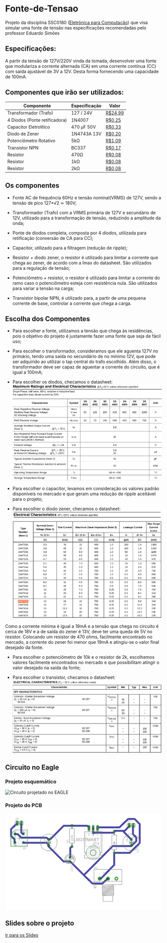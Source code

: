 # Fonte-de-Tensao
Projeto da disciplina SSC0180 ([Eletrônica para Computação](https://uspdigital.usp.br/jupiterweb/obterDisciplina?sgldis=SSC0180&codcur=55041&codhab=0)) que visa simular uma fonte de tensão nas especificações recomendadas pelo professor Eduardo Simões

## Especificações: 
A partir da tensão de 127V/220V vinda da tomada, desenvolver uma  fonte que modulariza a corrente alternada (CA) em uma corrente contínua (CC) com saída ajustável de 3V a 12V. Desta forma fornecendo uma capacidade de 100mA.

## Componentes que irão ser utilizados:

|Componente|Especificação|Valor|
|---|---|---|
|Transformador (Trafo)|127 / 24V|[R$24,99](https://produto.mercadolivre.com.br/MLB-1299130767-transformador-1212v-1a-trafo-bivolt-_JM?matt_tool=82322591&matt_word&gclid=EAIaIQobChMI8srS-8u46gIVBg-RCh0u1QKkEAQYASABEgJmHfD_BwE&quantity=1)|
|4 Diodos (Ponte retificadora)|1N4007|[R$0,25](https://www.baudaeletronica.com.br/diodo-1n4007.html)|
|Capacitor Eletrolítico|470 μF 50V|[R$0,33](https://www.baudaeletronica.com.br/capacitor-eletrolitico-470uf-25v.html)|
|Diodo de Zener|1N4743A 13V|[R$0,20](https://www.baudaeletronica.com.br/diodo-zener-1n4743-13v-1w.html)|
|Potenciômetro Rotativo|5kΩ|[R$1,09](https://www.baudaeletronica.com.br/potenciometro-linear-de-5k-5000.html)|
|Transistor NPN|BC337|[R$0,17](https://www.baudaeletronica.com.br/transistor-npn-bc337.html)|
|Resistor|470Ω|[R$0,08](https://www.baudaeletronica.com.br/resistor-470r-5-1-4w.html)|
|Resistor|1kΩ|[R$0.08](https://www.baudaeletronica.com.br/resistor-1k-5-1-4w.html)|
|Resistor|2kΩ|[R$0,08](https://www.baudaeletronica.com.br/resistor-2k-5-1-4w.html)|


## Os componentes

- Fonte AC de frequência 60Hz e tensão nominal(VRMS) de 127V, sendo a tensão de pico 127*√2 ≃ 180V;

- Transformador (Trafo) com a VRMS primária de 127V e secundário de 12V, utilizado para a transformação de tensão, reduzindo a amplitude da onda;

- Ponte de diodos completa, composta por 4 diodos, utilizada para retificação (conversão de CA para CC); 

- Capacitor, utilizado para a filtragem (redução de ripple);

- Resistor + diodo zener, o resistor é utilizado para limitar a corrente que chega ao zener, de acordo com a Imax do datasheet. São utilizados para a regulação de tensão;

- Potenciômetro + resistor, o resistor é utilizado para limitar a corrente do ramo caso o potenciômetro esteja com resistência nula. São utilizados para variar a tensão na carga;

- Transistor bipolar NPN, é utilizado para, a partir de uma pequena corrente de base, controlar a corrente que chega a carga.

## Escolha dos Componentes

- Para escolher a fonte, utilizamos a tensão que chega às residências, pois o objetivo do projeto é justamente fazer uma fonte que seja de fácil uso;

- Para escolher o transformador, consideramos que ele aguenta 127V no primário, tendo uma saída no secundário de no mínimo 12V, que pode ser adquirido ao utilizar o tap central do trafo escolhido. Além disso, o transformador deve ser capaz de aguentar a corrente do circuito, que é igual a 100mA;

- Para escolher os diodos, checamos o datasheet:
![](https://github.com/WictorDalbosco/Fonte-de-Tensao/blob/master/Imagens%20DataSheets/DataSheetDiode.png)

- Para escolher o capacitor, levamos em consideração os valores padrão disponíveis no mercado e que geram uma redução de ripple aceitável para o projeto;

- Para escolher o diodo zener, checamos o datasheet:
![](https://github.com/WictorDalbosco/Fonte-de-Tensao/blob/master/Imagens%20DataSheets/DataSheetZenerNovo.png)

Como a corrente mínima é igual a 19mA e a tensão que chega no circuito é cerca de 18V e a de saída do zener é 13V, deve ter uma queda de 5V no resistor. Colocando um resistor de 470 ohms, facilmente encontrado no mercado, a corrente do zener foi menor que 19mA e atingiu-se o valor final desejado da fonte.

- Para escolher o potenciômetro de 10k e o resistor de 2k, escolhemos valores facilmente encontrados no mercado e que possibilitam atingir o valor desejado na saída da fonte;

- Para escolher o transistor, checamos o datasheet:
![](https://github.com/WictorDalbosco/Fonte-de-Tensao/blob/master/Imagens%20DataSheets/DataSheetTransistor.png)

## Circuito no Eagle

### Projeto esquemático
![Circuito projetado no EAGLE](https://github.com/WictorDalbosco/Fonte-de-Tensao/blob/master/Imagens%20DataSheets/fonte-esquemático.PNG)

### Projeto do PCB
![Projeto da fonte feito no EAGLE](https://github.com/WictorDalbosco/Fonte-de-Tensao/blob/master/Imagens%20DataSheets/circuito-eagle.PNG)

## Slides sobre o projeto
[Ir para os Slides](https://github.com/WictorDalbosco/Fonte-de-Tensao/blob/master/Eletrônica-para-computação.pdf)



